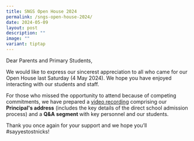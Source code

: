```yaml
---
title: SNGS Open House 2024
permalink: /sngs-open-house-2024/
date: 2024-05-09
layout: post
description: ""
image: ""
variant: tiptap
---
```

<p>Dear Parents and Primary Students,&nbsp;</p>
<p>We would like to express our sincerest appreciation to all who came for
our Open House last Saturday (4 May 2024). We hope you have enjoyed interacting
with our students and staff.</p>
<p>For those who missed the opportunity to attend because of competing commitments,
we have prepared a <a href="https://youtu.be/iHQhD5ENjlA" rel="noopener noreferrer nofollow" target="_blank">video recording</a> comprising our <strong>Principal's address</strong> (includes
the key details of the direct school admission process) and a <strong>Q&amp;A</strong>  <strong>segment </strong>with
key personnel and our students.</p>
<p>Thank you once again for your support and we hope you’ll #sayyestostnicks!</p>